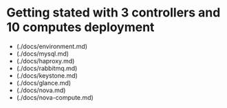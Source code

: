 # Getting stated with 3 controllers and 10 computes deployment

* (./docs/environment.md)
* (./docs/mysql.md)
* (./docs/haproxy.md)
* (./docs/rabbitmq.md)
* (./docs/keystone.md)
* (./docs/glance.md)
* (./docs/nova.md)
* (./docs/nova-compute.md)
